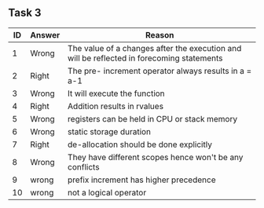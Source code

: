 ## Task 3

|ID |Answer| Reason|
|----|------|-------|
|1|Wrong |The value of a changes after the execution and will be reflected in forecoming statements |
|2|Right| The pre- increment operator always results in a = a-1|
|3| Wrong|It will execute the function|
|4|Right|Addition results in rvalues|
|5|Wrong|registers can be held in CPU or stack memory|
|6|Wrong|static storage duration|
|7|Right|de-allocation should be done explicitly|
|8|Wrong|They have different scopes hence won't be any conflicts|
|9|wrong|prefix increment has higher precedence|
|10|wrong|not a logical operator|